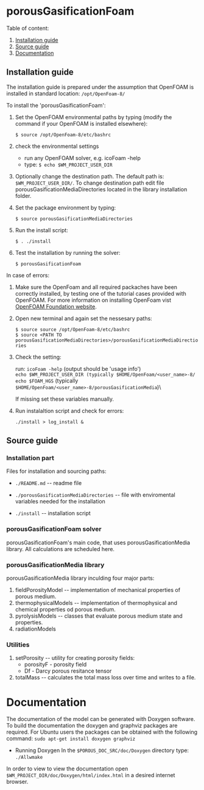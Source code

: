 # porousGasificationFoam

Table of content:
1. [Installation guide](#installation)
2. [Source guide](#source)
3. [Documentation](#doc)

<a name="installation"></a>
## Installation guide

The installation guide is prepared under the assumption 
that OpenFOAM is installed in standard location: `/opt/OpenFoam-8/`

To install the 'porousGasificationFoam':
1. Set the OpenFOAM environmental paths by typing (modify the command if your
   OpenFOAM is installed elsewhere):

    `$ source /opt/OpenFoam-8/etc/bashrc`

2. check the environmental settings
    * run any OpenFOAM solver, e.g. icoFoam -help
    * type: `$ echo $WM_PROJECT_USER_DIR`

3. Optionally change the destination path. The default path is: `$WM_PROJECT_USER_DIR/`.
   To change destination path edit file porousGasificationMediaDirectories located
   in the library installation folder.

4. Set the package environment by typing:

    `$ source porousGasificationMediaDirectories`

5. Run the install script:

   `$ . ./install`

6. Test the installation by running the solver:

    `$ porousGasificationFoam`

In case of errors:

1. Make sure the OpenFoam and all required packaches have been correctly installed,
   by testing one of the tutorial cases provided with OpenFOAM. 
   For more information on installing OpenFoam vist [OpenFOAM Foundation website](https://openfoam.org/version/8/).
   
2. Open new terminal and again set the nessesary paths:

    `$ source source /opt/OpenFoam-8/etc/bashrc`\
    `$ source <PATH TO porousGasificationMediaDirectories>/porousGasificationMediaDirectiories`

3. Check the setting:

    run: `icoFoam -help` (output should be 'usage info')\
    `echo $WM_PROJECT_USER_DIR (typically $HOME/OpenFoam/<user_name>-8/`\
    `echo $FOAM_HGS` (typically `$HOME/OpenFoam/<user_name>-8/porousGasificationMedia`)\
    
    If missing set these variables manually.
    
4. Run instalaltion script and check for errors:

    `./install > log_install &`

<a name="source"></a>

## Source guide

###  Installation part

Files for installation and sourcing paths:

* `./README.md` -- readme file

* `./porousGasificationMediaDirectories` -- file with enviromental variables
                                            needed for the installation

* `./install` -- installation script

###  porousGasificationFoam solver

 porousGasificationFoam's main code, that uses porousGasificationMedia library.
 All calculations are scheduled here.

### porousGasificationMedia library

porousGasificationMedia library inculding four major parts:
1. fieldPorosityModel -- implementation of mechanical properties of porous medium.
2. thermophysicalModels -- implementation of thermophysical and chemical properties od porous medium.
3. pyrolysisModels -- classes that evaluate porous medium state and properties.
4. radiationModels

###  Utilities

1. setPorosity -- utility for creating porosity fields:
    *  porosityF - porosity field
    *  Df - Darcy porous resitance tensor
2. totalMass -- calculates the total mass loss over time and writes to a file.

<a name="doc"></a>
# Documentation

The documentation of the model can be generated with Doxygen software. To build
the documentation the doxygen and graphviz packages are required.
For Ubuntu users the packages can be obtained with the following command:
     `sudo apt-get install doxygen graphviz`

* Running Doxygen
  In the `$POROUS_DOC_SRC/doc/Doxygen` directory type:
    `./Allwmake`
  
In order to view to view the documentation open
`$WM_PROJECT_DIR/doc/Doxygen/html/index.html` in a desired internet browser.
